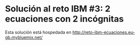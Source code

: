 Solución al reto IBM #3: 2 ecuaciones con 2 incógnitas
======================================================

Esta solución está hospedada en http://reto-ibm-ecuaciones.eu-gb.mybluemix.net/
